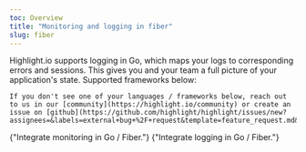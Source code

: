 ```yaml
---
toc: Overview
title: "Monitoring and logging in fiber"
slug: fiber
---
```


Highlight.io supports logging in Go, which maps your logs to corresponding errors and sessions. This gives you and your team a full picture of your application's state. Supported frameworks below:

```hint
If you don't see one of your languages / frameworks below, reach out to us in our [community](https://highlight.io/community) or create an issue on [github](https://github.com/highlight/highlight/issues/new?assignees=&labels=external+bug+%2F+request&template=feature_request.md&title=).
```

<DocsCardGroup>
    <DocsCard title="Backend Monitoring" href="./monitoring.md">
        {"Integrate monitoring in Go / Fiber."}
    </DocsCard>
    <DocsCard title="Backend Logging" href="./logging.md">
        {"Integrate logging in Go / Fiber."}
    </DocsCard>
</DocsCardGroup>
